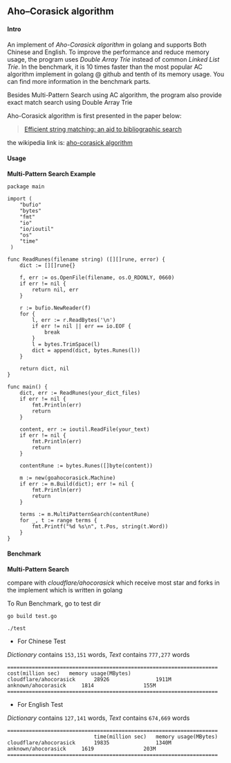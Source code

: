 ## Aho–Corasick algorithm

#### Intro

An implement of *Aho-Corasick algorithm* in golang and supports Both Chinese and English. To improve the performance and reduce memory usage, the program uses *Double Array Trie* instead of common *Linked List Trie*. In the benchmark, it is 10 times faster than the most popular AC algorithm implement in golang @ github and tenth of its memory usage. You can find more information in the benchmark parts.

Besides Multi-Pattern Search using AC algorithm, the program also provide exact match search using Double Array Trie

Aho-Corasick algorithm is first presented in the paper below:

> [Efficient string matching: an aid to bibliographic search](http://dl.acm.org/citation.cfm?id=360855)

the wikipedia link is: [aho-corasick algorithm](https://en.wikipedia.org/wiki/Aho%E2%80%93Corasick_algorithm)

#### Usage

**Multi-Pattern Search Example**

	package main

	import (
	    "bufio"
	    "bytes"
	    "fmt"
	    "io"
	    "io/ioutil"
	    "os"
	    "time"	
	 )

	func ReadRunes(filename string) ([][]rune, error) {
	    dict := [][]rune{}

	    f, err := os.OpenFile(filename, os.O_RDONLY, 0660)
	    if err != nil {
	        return nil, err
	    }

	    r := bufio.NewReader(f)
	    for {
	        l, err := r.ReadBytes('\n')
	        if err != nil || err == io.EOF {
	            break
	        }
	        l = bytes.TrimSpace(l)
	        dict = append(dict, bytes.Runes(l))
	    }

	    return dict, nil
	}

	func main() {
	    dict, err := ReadRunes(your_dict_files)
	    if err != nil {
	        fmt.Println(err)
	        return
	    }

	    content, err := ioutil.ReadFile(your_text)
	    if err != nil {
	        fmt.Println(err)
	        return
	    }

	    contentRune := bytes.Runes([]byte(content))
    
	    m := new(goahocorasick.Machine)
	    if err := m.Build(dict); err != nil {
	        fmt.Println(err)
	        return
	    }
	    
	    terms := m.MultiPatternSearch(contentRune)
        for _, t := range terms {
            fmt.Printf("%d %s\n", t.Pos, string(t.Word))
        }
	}

#### Benchmark

**Multi-Pattern Search**

compare with *cloudflare/ahocorasick* which receive most star and forks in the implement which is written in golang

To Run Benchmark, go to test dir 

	go build test.go
	
	./test


* For Chinese Test

*Dictionary* contains `153,151` words, *Text* contains `777,277` words

	====================================================================
	cost(million sec)	memory usage(MBytes)
	cloudflare/ahocorasick		28926				1911M
	anknown/ahocorasick		1814				155M
	====================================================================

* For English Test

*Dictionary* contains `127,141` words, *Text* contains `674,669` words

	====================================================================
								time(million sec)	memory usage(MBytes)
	cloudflare/ahocorasick		19835				1340M
	anknown/ahocorasick		1619				203M
	====================================================================
